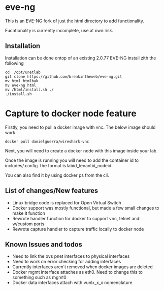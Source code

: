 # eve-ng
This is an EVE-NG fork of just the html directory to add functionality.

Fucntionality is currently incomplete, use at own risk.
## Installation
Installation can be done ontop of an existing 2.0.77 EVE-NG install zith the following

```
cd  /opt/unetlab
git clone https://github.com/breakintheweb/eve-ng.git
mv html htmlbak
mv eve-ng html
mv /html/install.sh ./
./install.sh

```

# Capture to docker node feature

Firstly, you need to pull a docker image with vnc. The below image should work
```
docker pull danielguerra/wireshark-vnc
```

Next, you will need to create a docker node with this image inside your lab.

Once the image is running you will need to add the container id to includes/.config 
The format is labid_tenantid_nodeid

You can also find it by using docker ps from the cli.

## List of changes/New features
* Linux bridge code is replaced for Open Virtual Switch
* Docker support was mostly functional, but made a few small changes to make it function
* Rewrote handler function for docker to support vnc, telnet and w/custom ports
* Rewrote capture handler to capture traffic locally to docker node

## Known Issues and todos
* Need to link the ovs pnet interfaces to physical interfaces
* Need to work on error checking for adding interfaces
* Currently interfaces aren't removed when docker images are deleted
* Docker mgmt interface attaches as eth0. Need to change this to something such as mgmt0
* Docker data interfaces attach with vunlx_x_x nomenclature
